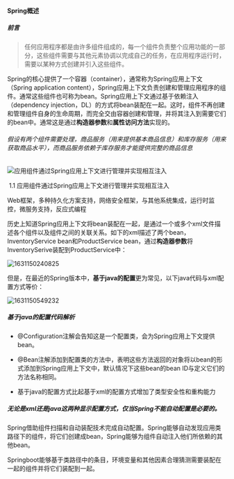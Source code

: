 #### Spring概述

##### 前言

>  任何应用程序都是由许多组件组成的，每一个组件负责整个应用功能的一部分，这些组件需要与其他元素协调以完成自己的任务，在应用程序运行时，需要以某种方式创建并引入这些组件。

Spring的核心提供了一个容器（container），通常称为Spring应用上下文（Spring application content），Spring应用上下文负责创建和管理应用程序的组件。通常这些组件也可称为bean。Spring应用上下文通过基于依赖注入（dependency injection，DL）的方式将bean装配在一起。这时，组件不再创建和管理组件自身的生命周期，而完全交由容器创建和管理，并将其注入到需要它们的bean中。通常这是通过**构造器参数**和**属性访问方法**实现的。



###### 假设有两个组件需要处理，商品服务（用来提供基本商品信息）和库存服务（用来获取商品水平），而商品服务依赖于库存服务才能提供完整的商品信息

![应用组件通过Spring应用上下文进行管理并实现相互注入](C:\Users\Administrator\AppData\Roaming\Typora\typora-user-images\1631146864954.png)

​									1.1 应用组件通过Spring应用上下文进行管理并实现相互注入



Web框架，多种持久化方案支持，网络安全框架，与其他系统集成，运行时监控，微服务支持，反应式编程



历史上知道Spring应用上下文将bean装配在一起，是通过一个或多个xml文件描述各个组件以及组件之间的关联关系。如下的xml描述了两个bean，InventoryService bean和ProductService bean，通过**构造器参数**将InventorySerive装配到ProductService中：

![1631150240825](C:\Users\Administrator\AppData\Roaming\Typora\typora-user-images\1631150240825.png)

但是，在最近的Spring版本中，**基于java的配置**更为常见，以下java代码与xml配置方式等价：

![1631150549232](C:\Users\Administrator\AppData\Roaming\Typora\typora-user-images\1631150549232.png)



##### 基于java的配置代码解析

* @Configuration注解会告知这是一个配置类，会为Spring应用上下文提供bean。

* @Bean注解添加到配置类的方法中，表明这些方法返回的对象将以bean的形式添加到Spring应用上下文中，默认情况下这些bean的bean ID与定义它们的方法名称相同。

* 基于java的配置方式比起基于xml的配置方式增加了类型安全性和重构能力



##### 无论是xml还是java这两种显示配置方式，仅当Spring不能自动配置是必要的。

Spring借助组件扫描和自动装配技术完成自动配置。Spring能够自动发现应用类路径下的组件，将它们创建成bean，Spring能够为组件自动注入他们所依赖的其他bean。

Springboot能够基于类路径中的条目，环境变量和其他因素合理猜测需要装配在一起的组件并将它们装配到一起。











